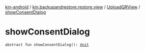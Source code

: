[kin-android](../../index.md) / [kin.backupandrestore.restore.view](../index.md) / [UploadQRView](index.md) / [showConsentDialog](./show-consent-dialog.md)

# showConsentDialog

`abstract fun showConsentDialog(): `[`Unit`](https://kotlinlang.org/api/latest/jvm/stdlib/kotlin/-unit/index.html)